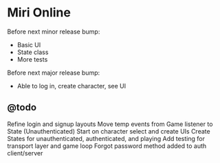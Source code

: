 Miri Online
===========

Before next minor release bump:
 - Basic UI
 - State class
 - More tests

Before next major release bump:
 - Able to log in, create character, see UI


## @todo

Refine login and signup layouts
Move temp events from Game listener to State (Unauthenticated)
Start on character select and create UIs
Create States for unauthenticated, authenticated, and playing
Add testing for transport layer and game loop
Forgot password method added to auth client/server